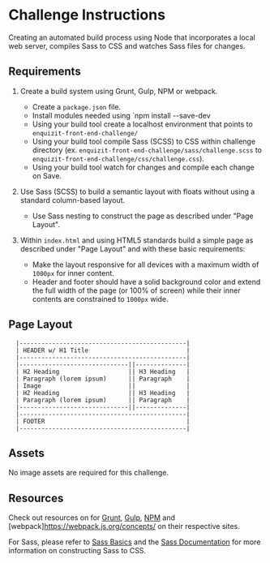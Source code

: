 # Challenge Instructions

Creating an automated build process using Node that incorporates a local web server, compiles Sass to CSS and watches Sass files for changes.

## Requirements

1. Create a build system using Grunt, Gulp, NPM or webpack.
	- Create a `package.json` file.
	- Install modules needed using `npm install <package-name> --save-dev
	- Using your build tool create a localhost environment that points to `enquizit-front-end-challenge/`
	- Using your build tool compile Sass (SCSS) to CSS within challenge directory (ex. `enquizit-front-end-challenge/sass/challenge.scss` to `enquizit-front-end-challenge/css/challenge.css`).
	- Using your build tool watch for changes and compile each change on Save.

2. Use Sass (SCSS) to build a semantic layout with floats without using a standard column-based layout.
	- Use Sass nesting to construct the page as described under "Page Layout".

3. Within `index.html` and using HTML5 standards build a simple page as described under "Page Layout" and with these basic requirements:
	- Make the layout responsive for all devices with a maximum width of `1000px` for inner content.
	- Header and footer should have a solid background color and extend the full width of the page (or 100% of screen) while their inner contents are constrained to `1000px` wide.

## Page Layout

```
  |----------------------------------------------|
  | HEADER w/ H1 Title                           |
  |----------------------------------------------|
  |------------------------------||--------------|
  | H2 Heading                   || H3 Heading   |
  | Paragraph (lorem ipsum)      || Paragraph    |
  | Image                        ||              |
  | H2 Heading                   || H3 Heading   |
  | Paragraph (lorem ipsum)      || Paragraph    |
  |------------------------------||--------------|
  |----------------------------------------------|
  | FOOTER                                       |
  |----------------------------------------------|
```

## Assets

No image assets are required for this challenge.


## Resources

Check out resources on for [Grunt](http://gruntjs.com/getting-started), [Gulp](https://github.com/gulpjs/gulp/blob/master/docs/getting-started.md), [NPM](https://docs.npmjs.com/) and [webpack]https://webpack.js.org/concepts/ on their respective sites.

For Sass, please refer to [Sass Basics](http://sass-lang.com/guide) and the [Sass Documentation](http://sass-lang.com/documentation/file.SASS_REFERENCE.html) for more information on constructing Sass to CSS.
